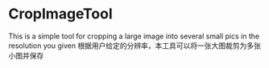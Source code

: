 # CropImageTool
This is a simple tool for cropping a large image into several small pics in the resolution you given
根据用户给定的分辨率，本工具可以将一张大图裁剪为多张小图并保存
